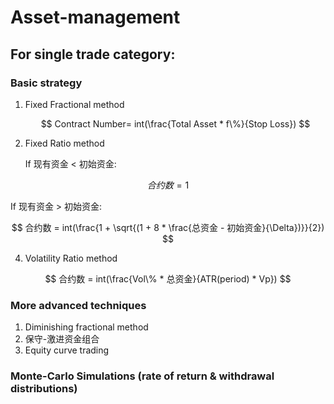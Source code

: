 # Asset-management

## For single trade category:
### Basic strategy
1. Fixed Fractional method
   
   $$  Contract Number= int(\frac{Total Asset * f\%}{Stop Loss}) $$

2. Fixed Ratio method

   If 现有资金 < 初始资金:

$$ 合约数 = 1 $$

   If 现有资金 > 初始资金:

$$ 合约数 = int(\frac{1 + \sqrt{(1 + 8 * \frac{总资金 - 初始资金}{\Delta})}}{2}) $$
   
4. Volatility Ratio method
   
$$ 合约数 = int(\frac{Vol\% * 总资金}{ATR(period) * Vp}) $$


### More advanced techniques
1. Diminishing fractional method
2. 保守-激进资金组合
3. Equity curve trading

### Monte-Carlo Simulations (rate of return & withdrawal distributions)


